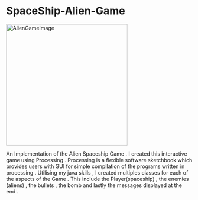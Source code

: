 # SpaceShip-Alien-Game
<img width="328" alt="AlienGameImage" src="https://github.com/Inamsyed/SpaceShip-Alien-Game/assets/114657428/4294bf0d-335c-44f1-8186-61acbdf45a8d">

An Implementation of the Alien Spaceship Game . I created this interactive game using Processing . Processing is a flexible software sketchbook which provides users with GUI for simple compilation of the programs written in processing . Utilising my java skills , I created multiples classes for each of the aspects of the Game . This include the Player(spaceship) , the enemies (aliens) , the bullets , the bomb and lastly the messages displayed at the end . 
